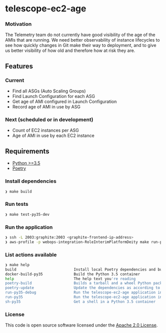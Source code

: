# telescope-ec2-age
 
### Motivation 
 
The Telemetry team do not currently have good visibility of the age of the AMIs that are running. We need better observability of instance lifecycles to see how quickly changes in Git make their way to deployment, and to give us better visibility of how old and therefore how at risk they are. 
 
## Features

### Current

* Find all ASGs (Auto Scaling Groups)
* Find Launch Configuration for each ASG
* Get age of AMI configured in Launch Configuration
* Record age of AMI in use by ASG 

### Next (scheduled or in development)
    
* Count of EC2 instances per ASG
* Age of AMI in use by each EC2 instance

## Requirements

* [Python >=3.5](https://docs.python.org/3/)
* [Poetry](https://python-poetry.org/)

### Install dependencies

```bash
❯ make build
```

### Run tests

```bash
❯ make test-py35-dev
```

### Run the application

```bash
❯ ssh -L 2003:graphite:2003 <graphite-frontend-ip-address>
❯ aws-profile -p webops-integration-RoleInterimPlatformDeity make run-py35
```

### List actions available

```bash
❯ make help
build                          Install local Poetry dependencies and build the Python 3.5 image
docker-build-py35              Build the Python 3.5 container
help                           The help text you're reading
poetry-build                   Builds a tarball and a wheel Python packages
poetry-update                  Update the dependencies as according to the pyproject.toml file
run-py35-debug                 Run the telescope-ec2-age application in a Python 3.5 container with DEBUG log level
run-py35                       Run the telescope-ec2-age application in a Python 3.5 container
sh-py35                        Get a shell in a Python 3.5 container
```

### License

This code is open source software licensed under the [Apache 2.0 License]("http://www.apache.org/licenses/LICENSE-2.0.html"). 
 